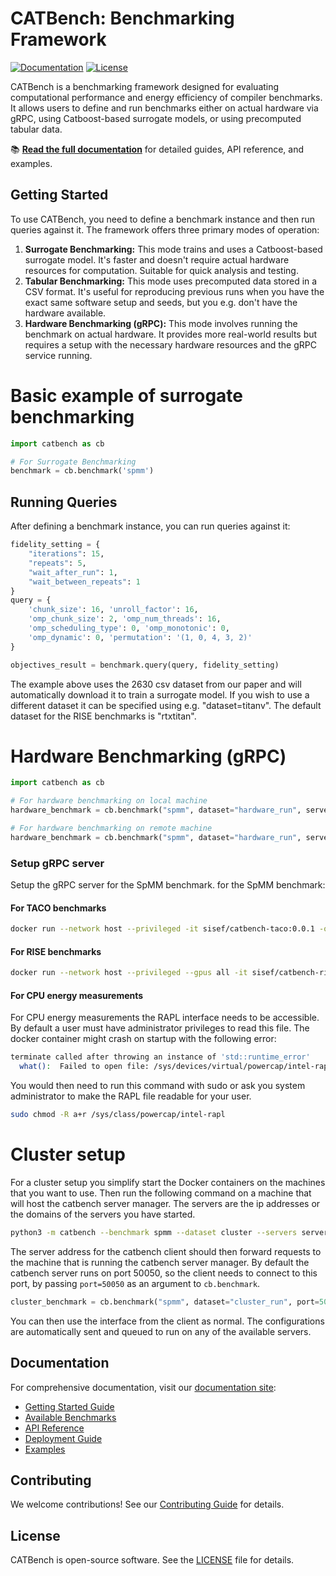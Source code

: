 # CATBench: Benchmarking Framework

[![Documentation](https://img.shields.io/badge/docs-github.io-blue)](https://odgaard.github.io/catbench/)
[![License](https://img.shields.io/github/license/odgaard/catbench)](LICENSE)

CATBench is a benchmarking framework designed for evaluating computational performance and energy efficiency of compiler benchmarks. It allows users to define and run benchmarks either on actual hardware via gRPC, using Catboost-based surrogate models, or using precomputed tabular data.

📚 **[Read the full documentation](https://odgaard.github.io/catbench/)** for detailed guides, API reference, and examples.

## Getting Started

To use CATBench, you need to define a benchmark instance and then run queries against it. The framework offers three primary modes of operation:

1. **Surrogate Benchmarking:** This mode trains and uses a Catboost-based surrogate model. It's faster and doesn't require actual hardware resources for computation. Suitable for quick analysis and testing.
2. **Tabular Benchmarking:** This mode uses precomputed data stored in a CSV format. It's useful for reproducing previous runs when you have the exact same software setup and seeds, but you e.g. don't have the hardware available.
2. **Hardware Benchmarking (gRPC):** This mode involves running the benchmark on actual hardware. It provides more real-world results but requires a setup with the necessary hardware resources and the gRPC service running.


# Basic example of surrogate benchmarking
```python
import catbench as cb

# For Surrogate Benchmarking
benchmark = cb.benchmark('spmm')
```

## Running Queries
After defining a benchmark instance, you can run queries against it:

```python
fidelity_setting = {
    "iterations": 15,
    "repeats": 5,
    "wait_after_run": 1,
    "wait_between_repeats": 1
}
query = {
    'chunk_size': 16, 'unroll_factor': 16, 
    'omp_chunk_size': 2, 'omp_num_threads': 16, 
    'omp_scheduling_type': 0, 'omp_monotonic': 0, 
    'omp_dynamic': 0, 'permutation': '(1, 0, 4, 3, 2)'
}

objectives_result = benchmark.query(query, fidelity_setting)
```

The example above uses the 2630 csv dataset from our paper and will automatically download it to train a surrogate model.
If you wish to use a different dataset it can be specified using e.g. "dataset=titanv". The default dataset for the RISE benchmarks is "rtxtitan".


# Hardware Benchmarking (gRPC)
```python
import catbench as cb

# For hardware benchmarking on local machine
hardware_benchmark = cb.benchmark("spmm", dataset="hardware_run", server_addresses=["localhost"])

# For hardware benchmarking on remote machine
hardware_benchmark = cb.benchmark("spmm", dataset="hardware_run", server_addresses=["192.168.1.100"])
```

### Setup gRPC server
Setup the gRPC server for the SpMM benchmark.
for the SpMM benchmark:


#### For TACO benchmarks
```bash
docker run --network host --privileged -it sisef/catbench-taco:0.0.1 -o SpMM
```

#### For RISE benchmarks
```bash
docker run --network host --privileged --gpus all -it sisef/catbench-rise:0.0.1 asumTuning
```

#### For CPU energy measurements
For CPU energy measurements the RAPL interface needs to be accessible. By default a user must have administrator privileges to read this file. The docker container might crash on startup with the following error:

```sh
terminate called after throwing an instance of 'std::runtime_error'
  what():  Failed to open file: /sys/devices/virtual/powercap/intel-rapl/intel-rapl:0/energy_uj
```

You would then need to run this command with sudo or ask you system administrator to make the RAPL file readable for your user.

```sh
sudo chmod -R a+r /sys/class/powercap/intel-rapl
```

# Cluster setup
For a cluster setup you simplify start the Docker containers on the machines that you want to use.
Then run the following command on a machine that will host the catbench server manager. The servers are the ip addresses or the domains of the servers you have started.
```sh
python3 -m catbench --benchmark spmm --dataset cluster --servers server1.mydomain.com server2.mydomain.com server3.mydomain.com
```

The server address for the catbench client should then forward requests to the machine that is running the catbench server manager.
By default the catbench server runs on port 50050, so the client needs to connect to this port, by passing `port=50050` as an argument to `cb.benchmark`.

```python
cluster_benchmark = cb.benchmark("spmm", dataset="cluster_run", port=50050, server_addresses=["your.catbench.server.com"])
```

You can then use the interface from the client as normal. The configurations are automatically sent and queued to run on any of the available servers.

## Documentation

For comprehensive documentation, visit our [documentation site](https://odgaard.github.io/catbench/):

- [Getting Started Guide](https://odgaard.github.io/catbench/getting-started/)
- [Available Benchmarks](https://odgaard.github.io/catbench/benchmarks/)
- [API Reference](https://odgaard.github.io/catbench/api-reference/)
- [Deployment Guide](https://odgaard.github.io/catbench/deployment/)
- [Examples](https://odgaard.github.io/catbench/examples/)

## Contributing

We welcome contributions! See our [Contributing Guide](https://odgaard.github.io/catbench/contributing/) for details.

## License

CATBench is open-source software. See the [LICENSE](LICENSE) file for details.

